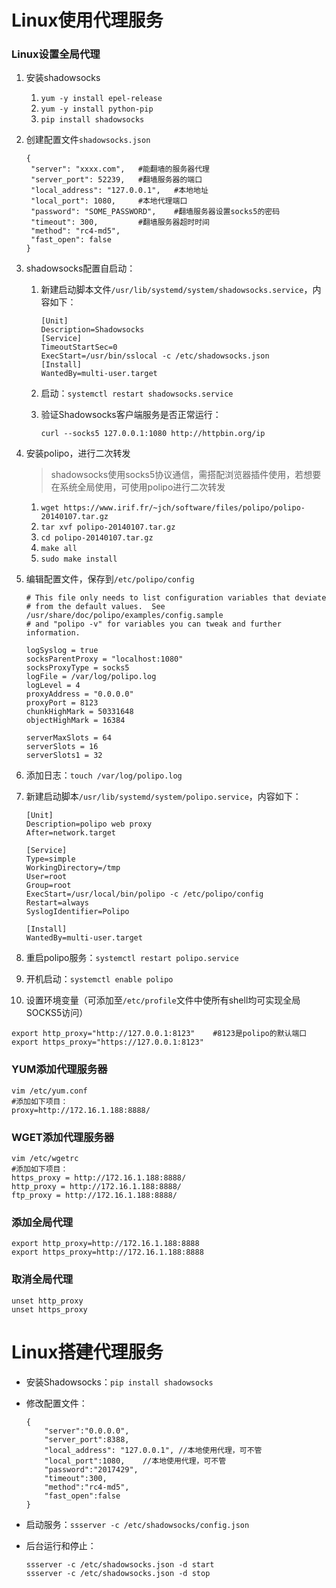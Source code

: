 # Linux使用代理服务

### Linux设置全局代理

1. 安装shadowsocks

   1. `yum -y install epel-release`
   2. `yum -y install python-pip`
   3. `pip install shadowsocks`

2. 创建配置文件`shadowsocks.json`

   ```shell
   {
   	"server": "xxxx.com",	#能翻墙的服务器代理
   	"server_port": 52239,	#翻墙服务器的端口
   	"local_address": "127.0.0.1",	#本地地址
   	"local_port": 1080,		#本地代理端口
   	"password": "SOME_PASSWORD",	#翻墙服务器设置socks5的密码
   	"timeout": 300,			#翻墙服务器超时时间
   	"method": "rc4-md5",
   	"fast_open": false
   }
   ```

3. shadowsocks配置自启动：

   1. 新建启动脚本文件`/usr/lib/systemd/system/shadowsocks.service`，内容如下：

      ```shell
      [Unit]
      Description=Shadowsocks
      [Service]
      TimeoutStartSec=0
      ExecStart=/usr/bin/sslocal -c /etc/shadowsocks.json
      [Install]
      WantedBy=multi-user.target
      ```

   2. 启动：`systemctl restart shadowsocks.service`

   3. 验证Shadowsocks客户端服务是否正常运行：

      `curl --socks5 127.0.0.1:1080 http://httpbin.org/ip`

4. 安装polipo，进行二次转发

   > shadowsocks使用socks5协议通信，需搭配浏览器插件使用，若想要在系统全局使用，可使用polipo进行二次转发

   1. `wget https://www.irif.fr/~jch/software/files/polipo/polipo-20140107.tar.gz`
   2. `tar xvf polipo-20140107.tar.gz`
   3. `cd polipo-20140107.tar.gz`
   4. `make all`
   5. `sudo make install`

5. 编辑配置文件，保存到`/etc/polipo/config`

   ```shell
   # This file only needs to list configuration variables that deviate
   # from the default values.  See /usr/share/doc/polipo/examples/config.sample
   # and "polipo -v" for variables you can tweak and further information.
    
   logSyslog = true
   socksParentProxy = "localhost:1080"
   socksProxyType = socks5
   logFile = /var/log/polipo.log
   logLevel = 4
   proxyAddress = "0.0.0.0"
   proxyPort = 8123
   chunkHighMark = 50331648
   objectHighMark = 16384
   
   serverMaxSlots = 64
   serverSlots = 16
   serverSlots1 = 32
   ```

6. 添加日志：`touch /var/log/polipo.log`

7. 新建启动脚本`/usr/lib/systemd/system/polipo.service`，内容如下：

   ```shell
   [Unit]
   Description=polipo web proxy
   After=network.target
   
   [Service]
   Type=simple
   WorkingDirectory=/tmp
   User=root
   Group=root
   ExecStart=/usr/local/bin/polipo -c /etc/polipo/config
   Restart=always
   SyslogIdentifier=Polipo
   
   [Install]
   WantedBy=multi-user.target
   ```

8. 重启polipo服务：`systemctl restart polipo.service`

9. 开机启动：`systemctl enable polipo`

10. 设置环境变量（可添加至`/etc/profile`文件中使所有shell均可实现全局SOCKS5访问）

   ```shell
   export http_proxy="http://127.0.0.1:8123"	#8123是polipo的默认端口
   export https_proxy="https://127.0.0.1:8123"
   ```

### YUM添加代理服务器

```shell
vim /etc/yum.conf
#添加如下项目：　　
proxy=http://172.16.1.188:8888/
```
### WGET添加代理服务器

```shell
vim /etc/wgetrc
#添加如下项目：
https_proxy = http://172.16.1.188:8888/
http_proxy = http://172.16.1.188:8888/
ftp_proxy = http://172.16.1.188:8888/
```
### 添加全局代理

```shell
export http_proxy=http://172.16.1.188:8888
export https_proxy=http://172.16.1.188:8888
```
### 取消全局代理

```shell
unset http_proxy
unset https_proxy
```



# Linux搭建代理服务

- 安装Shadowsocks：`pip install shadowsocks`

- 修改配置文件：

  ```shell
  {
      "server":"0.0.0.0",
      "server_port":8388,
      "local_address": "127.0.0.1",	//本地使用代理，可不管
      "local_port":1080,	//本地使用代理，可不管
      "password":"2017429",
      "timeout":300,
      "method":"rc4-md5",
      "fast_open":false
  }
  ```

- 启动服务：`ssserver -c /etc/shadowsocks/config.json`

- 后台运行和停止：

  ```shell
  ssserver -c /etc/shadowsocks.json -d start
  ssserver -c /etc/shadowsocks.json -d stop
  ```